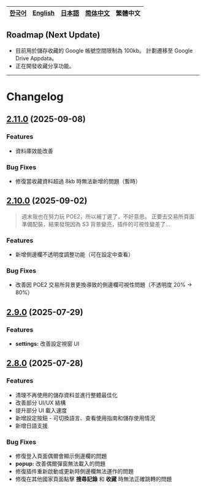 | [한국어](../ko/notice.md) | [English](../en/notice.md) | [日本語](../ja/notice.md) | [简体中文](../zh-cn/notice.md) | **繁體中文** |
|---|---|---|---|---|

## Roadmap (Next Update)

- 目前用於儲存收藏的 Google 帳號空間限制為 100kb。
計劃遷移至 Google Drive Appdata。
- 正在開發收藏分享功能。

---

# Changelog

## [2.11.0](https://github.com/NERDHEAD-lab/POE2-Trade-Butler/compare/2.10.0...2.11.0) (2025-09-08)

### Features

- 資料庫效能改善

### Bug Fixes

- 修復當收藏資料超過 8kb 時無法新增的問題（暫時）

## [2.10.0](https://github.com/NERDHEAD-lab/POE2-Trade-Butler/compare/2.9.0...2.10.0) (2025-09-02)

> 週末我也在努力玩 POE2，所以補丁遲了，不好意思。
正要去交易所頁面準備配裝，結果發現因為 S3 背景變亮，插件的可視性變差了...
> 

### Features

- 新增側邊欄不透明度調整功能（可在設定中查看）

### Bug Fixes

- 改善因 POE2 交易所背景更換導致的側邊欄可視性問題（不透明度 20% -> 80%）

## [2.9.0](https://github.com/NERDHEAD-lab/POE2-Trade-Butler/compare/2.8.0...2.9.0) (2025-07-29)

### Features

- **settings:** 改善設定視窗 UI

## [2.8.0](https://github.com/NERDHEAD-lab/POE2-Trade-Butler/compare/2.7.0...2.8.0) (2025-07-28)

### Features

- 清理不再使用的儲存資料並進行整體最佳化
- 改善部分 UI/UX 結構
- 提升部分 UI 載入速度
- 新增設定按鈕 - 可切換語言、查看使用指南和儲存使用情況
- 新增日語支援

### Bug Fixes

- 修復登入頁面偶爾會顯示側邊欄的問題
- **popup:** 改善偶爾彈窗無法載入的問題
- 修復插件重新啟動或更新時側邊欄無法運作的問題
- 修復在其他國家頁面點擊 **搜尋記錄** 和 **收藏** 時無法正確跳轉的問題
